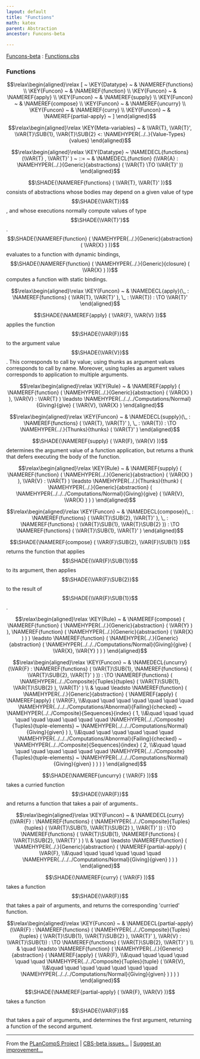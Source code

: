```yaml
---
layout: default
title: "Functions"
math: katex
parent: Abstraction
ancestor: Funcons-beta

---
```


[Funcons-beta] : [Functions.cbs]

### Functions
               


$$\relax\begin{aligned}\relax
  [ ~ 
  \KEY{Datatype} ~ & \NAMEREF{functions} \\
  \KEY{Funcon} ~ & \NAMEREF{function} \\
  \KEY{Funcon} ~ & \NAMEREF{apply} \\
  \KEY{Funcon} ~ & \NAMEREF{supply} \\
  \KEY{Funcon} ~ & \NAMEREF{compose} \\
  \KEY{Funcon} ~ & \NAMEREF{uncurry} \\
  \KEY{Funcon} ~ & \NAMEREF{curry} \\
  \KEY{Funcon} ~ & \NAMEREF{partial-apply}
  ~ ]
\end{aligned}$$

$$\relax\begin{aligned}\relax
  \KEY{Meta-variables} ~ 
  & \VAR{T}, \VAR{T}', \VAR{T}\SUB{1}, \VAR{T}\SUB{2} <: \NAMEHYPER{../..}{Value-Types}{values}
\end{aligned}$$

$$\relax\begin{aligned}\relax
  \KEY{Datatype} ~ 
  \NAMEDECL{functions}(\VAR{T} , \VAR{T}' )  
  ~ ::= ~ & \NAMEDECL{function} (\VAR{A} : \NAMEHYPER{../.}{Generic}{abstractions}
                                         ( \VAR{T} \TO \VAR{T}' ))
\end{aligned}$$


  $$\SHADE{\NAMEREF{functions}
           ( \VAR{T},   
             \VAR{T}' )}$$ consists of abstractions whose bodies may depend on
  a given value of type $$\SHADE{\VAR{T}}$$, and whose executions normally compute values 
  of type $$\SHADE{\VAR{T}'}$$.
  $$\SHADE{\NAMEREF{function}
           ( \NAMEHYPER{../.}{Generic}{abstraction}
               ( \VAR{X} ) )}$$ evaluates to a function with dynamic bindings,
  $$\SHADE{\NAMEREF{function}
           ( \NAMEHYPER{../.}{Generic}{closure}
               ( \VAR{X} ) )}$$ computes a function with static bindings.


$$\relax\begin{aligned}\relax
  \KEY{Funcon} ~ 
  & \NAMEDECL{apply}(\_ : \NAMEREF{functions}
                                ( \VAR{T},   
                                  \VAR{T}' ), \_ : \VAR{T}) :  \TO \VAR{T}'
\end{aligned}$$


  $$\SHADE{\NAMEREF{apply}
           ( \VAR{F},   
             \VAR{V} )}$$ applies the function $$\SHADE{\VAR{F}}$$ to the argument value $$\SHADE{\VAR{V}}$$.
  This corresponds to call by value; using thunks as argument values
  corresponds to call by name. Moreover, using tuples as argument values 
  corresponds to application to multiple arguments.


$$\relax\begin{aligned}\relax
  \KEY{Rule} ~ 
    & \NAMEREF{apply}
        ( \NAMEREF{function}
            ( \NAMEHYPER{../.}{Generic}{abstraction}
                ( \VAR{X} ) ),   
          \VAR{V} : \VAR{T} ) \leadsto
        \NAMEHYPER{../../../Computations/Normal}{Giving}{give}
          ( \VAR{V},   
            \VAR{X} )
\end{aligned}$$

$$\relax\begin{aligned}\relax
  \KEY{Funcon} ~ 
  & \NAMEDECL{supply}(\_ : \NAMEREF{functions}
                                ( \VAR{T},   
                                  \VAR{T}' ), \_ : \VAR{T}) :  \TO \NAMEHYPER{../.}{Thunks}{thunks}
                                                                         ( \VAR{T}' )
\end{aligned}$$


  $$\SHADE{\NAMEREF{supply}
           ( \VAR{F},   
             \VAR{V} )}$$ determines the argument value of a function application,
  but returns a thunk that defers executing the body of the function.


$$\relax\begin{aligned}\relax
  \KEY{Rule} ~ 
    & \NAMEREF{supply}
        ( \NAMEREF{function}
            ( \NAMEHYPER{../.}{Generic}{abstraction}
                ( \VAR{X} ) ),   
          \VAR{V} : \VAR{T} ) \leadsto
        \NAMEHYPER{../.}{Thunks}{thunk}
          ( \NAMEHYPER{../.}{Generic}{abstraction}
              ( \NAMEHYPER{../../../Computations/Normal}{Giving}{give}
                  ( \VAR{V},     
                    \VAR{X} ) ) )
\end{aligned}$$

$$\relax\begin{aligned}\relax
  \KEY{Funcon} ~ 
  & \NAMEDECL{compose}(\_ : \NAMEREF{functions}
                                ( \VAR{T}\SUB{2},   
                                  \VAR{T}' ), \_ : \NAMEREF{functions}
                                ( \VAR{T}\SUB{1},   
                                  \VAR{T}\SUB{2} )) :  \TO \NAMEREF{functions}
                                                                         ( \VAR{T}\SUB{1},   
                                                                           \VAR{T}' )
\end{aligned}$$


  $$\SHADE{\NAMEREF{compose}
           ( \VAR{F}\SUB{2},   
             \VAR{F}\SUB{1} )}$$ returns the function that applies $$\SHADE{\VAR{F}\SUB{1}}$$ to its argument,
  then applies $$\SHADE{\VAR{F}\SUB{2}}$$ to the result of $$\SHADE{\VAR{F}\SUB{1}}$$.


$$\relax\begin{aligned}\relax
  \KEY{Rule} ~ 
    & \NAMEREF{compose}
        ( \NAMEREF{function}
            ( \NAMEHYPER{../.}{Generic}{abstraction}
                ( \VAR{Y} ) ),   
          \NAMEREF{function}
            ( \NAMEHYPER{../.}{Generic}{abstraction}
                ( \VAR{X} ) ) ) \leadsto
        \NAMEREF{function}
          ( \NAMEHYPER{../.}{Generic}{abstraction}
              ( \NAMEHYPER{../../../Computations/Normal}{Giving}{give}
                  ( \VAR{X},     
                    \VAR{Y} ) ) )
\end{aligned}$$

$$\relax\begin{aligned}\relax
  \KEY{Funcon} ~ 
  & \NAMEDECL{uncurry}(\VAR{F} : \NAMEREF{functions}
                                ( \VAR{T}\SUB{1},   
                                  \NAMEREF{functions}
                                    ( \VAR{T}\SUB{2},    
                                      \VAR{T}' ) )) :  \TO \NAMEREF{functions}
                                                                         ( \NAMEHYPER{../../Composite}{Tuples}{tuples}
                                                                             ( \VAR{T}\SUB{1},    
                                                                               \VAR{T}\SUB{2} ),   
                                                                           \VAR{T}' ) \\
  & \quad \leadsto \NAMEREF{function}
                     ( \NAMEHYPER{../.}{Generic}{abstraction}
                         ( \NAMEREF{apply}
                             ( \NAMEREF{apply}
                                 ( \VAR{F}, \\&\quad \quad \quad \quad \quad \quad \quad 
                                   \NAMEHYPER{../../../Computations/Abnormal}{Failing}{checked} ~
                                     \NAMEHYPER{../../Composite}{Sequences}{index}
                                       ( 1, \\&\quad \quad \quad \quad \quad \quad \quad \quad \quad 
                                         \NAMEHYPER{../../Composite}{Tuples}{tuple-elements} ~
                                           \NAMEHYPER{../../../Computations/Normal}{Giving}{given} ) ), \\&\quad \quad \quad \quad \quad \quad 
                               \NAMEHYPER{../../../Computations/Abnormal}{Failing}{checked} ~
                                 \NAMEHYPER{../../Composite}{Sequences}{index}
                                   ( 2, \\&\quad \quad \quad \quad \quad \quad \quad \quad 
                                     \NAMEHYPER{../../Composite}{Tuples}{tuple-elements} ~
                                       \NAMEHYPER{../../../Computations/Normal}{Giving}{given} ) ) ) )
\end{aligned}$$


  $$\SHADE{\NAMEREF{uncurry}
           ( \VAR{F} )}$$ takes a curried function $$\SHADE{\VAR{F}}$$ and returns a function that takes
  a pair of arguments..


$$\relax\begin{aligned}\relax
  \KEY{Funcon} ~ 
  & \NAMEDECL{curry}(\VAR{F} : \NAMEREF{functions}
                                ( \NAMEHYPER{../../Composite}{Tuples}{tuples}
                                    ( \VAR{T}\SUB{1},    
                                      \VAR{T}\SUB{2} ),   
                                  \VAR{T}' )) :  \TO \NAMEREF{functions}
                                                                         ( \VAR{T}\SUB{1},   
                                                                           \NAMEREF{functions}
                                                                             ( \VAR{T}\SUB{2},    
                                                                               \VAR{T}' ) ) \\
  & \quad \leadsto \NAMEREF{function}
                     ( \NAMEHYPER{../.}{Generic}{abstraction}
                         ( \NAMEREF{partial-apply}
                             ( \VAR{F}, \\&\quad \quad \quad \quad \quad \quad 
                               \NAMEHYPER{../../../Computations/Normal}{Giving}{given} ) ) )
\end{aligned}$$


  $$\SHADE{\NAMEREF{curry}
           ( \VAR{F} )}$$ takes a function $$\SHADE{\VAR{F}}$$ that takes a pair of arguments, and returns
  the corresponding 'curried' function.


$$\relax\begin{aligned}\relax
  \KEY{Funcon} ~ 
  & \NAMEDECL{partial-apply}(\VAR{F} : \NAMEREF{functions}
                                ( \NAMEHYPER{../../Composite}{Tuples}{tuples}
                                    ( \VAR{T}\SUB{1},    
                                      \VAR{T}\SUB{2} ),   
                                  \VAR{T}' ), \VAR{V} : \VAR{T}\SUB{1}) :  \TO \NAMEREF{functions}
                                                                         ( \VAR{T}\SUB{2},   
                                                                           \VAR{T}' ) \\
  & \quad \leadsto \NAMEREF{function}
                     ( \NAMEHYPER{../.}{Generic}{abstraction}
                         ( \NAMEREF{apply}
                             ( \VAR{F}, \\&\quad \quad \quad \quad \quad \quad 
                               \NAMEHYPER{../../Composite}{Tuples}{tuple}
                                 ( \VAR{V}, \\&\quad \quad \quad \quad \quad \quad \quad 
                                   \NAMEHYPER{../../../Computations/Normal}{Giving}{given} ) ) ) )
\end{aligned}$$


  $$\SHADE{\NAMEREF{partial-apply}
           ( \VAR{F},   
             \VAR{V} )}$$ takes a function $$\SHADE{\VAR{F}}$$ that takes a pair of arguments, 
  and determines the first argument, returning a function of the second 
  argument.




[Funcons-beta]: /CBS-beta/math/Funcons-beta
  "FUNCONS-BETA"
[Unstable-Funcons-beta]: /CBS-beta/math/Unstable-Funcons-beta
  "UNSTABLE-FUNCONS-BETA"
[Languages-beta]: /CBS-beta/math/Languages-beta
  "LANGUAGES-BETA"
[Unstable-Languages-beta]: /CBS-beta/math/Unstable-Languages-beta
  "UNSTABLE-LANGUAGES-BETA"
[CBS-beta]: /CBS-beta 
  "CBS-BETA"


____

From the [PLanCompS Project] | [CBS-beta issues...] | [Suggest an improvement...]

[Functions.cbs]: /CBS-beta/Funcons-beta/Values/Abstraction/Functions/Functions.cbs
  "CBS SOURCE FILE"
[PLanCompS Project]: https://plancomps.github.io
  "PROGRAMMING LANGUAGE COMPONENTS AND SPECIFICATIONS PROJECT HOME PAGE"
[CBS-beta issues...]: https://github.com/plancomps/CBS-beta/issues
  "CBS-BETA ISSUE REPORTS ON GITHUB"
[Suggest an improvement...]: mailto:plancomps@gmail.com?Subject=CBS-beta%20-%20comment&Body=Re%3A%20CBS-beta%20specification%20at%20Values/Abstraction/Functions/Functions.cbs%0A%0AComment/Query/Issue/Suggestion%3A%0A%0A%0ASignature%3A%0A 
  "GENERATE AN EMAIL TEMPLATE"
